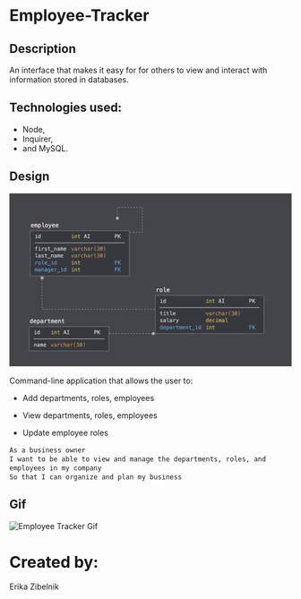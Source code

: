 # Employee-Tracker

## Description
An interface that makes it easy for for others to view and interact with information stored in databases.  

## Technologies used:
- Node, 
- Inquirer, 
- and MySQL.

## Design

![Database Schema](Assets/schema.png)
  
Command-line application that allows the user to:

  * Add departments, roles, employees

  * View departments, roles, employees

  * Update employee roles


```
As a business owner
I want to be able to view and manage the departments, roles, and employees in my company
So that I can organize and plan my business
```
## Gif 
![Employee Tracker Gif](EmpTracker.gif)

# Created by:
Erika Zibelnik